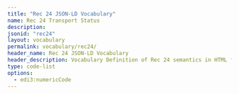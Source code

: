 ```yaml
---
title: "Rec 24 JSON-LD Vocabulary"
name: Rec 24 Transport Status
description: 
jsonid: "rec24"
layout: vocabulary
permalink: vocabulary/rec24/
header_name: Rec 24 JSON-LD Vocabulary
header_description: Vocabulary Definition of Rec 24 semantics in HTML format. JSON-LD format is available at [rec24.jsonld](https://edi3.org/vocabulary/rec24.jsonld)
type: code-list 
options:
  - edi3:numericCode
---
```

